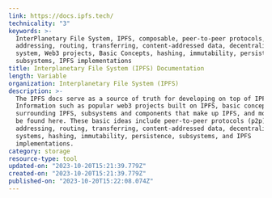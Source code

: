 ```yaml
---
link: https://docs.ipfs.tech/
technicality: "3"
keywords: >-
  InterPlanetary File System, IPFS, composable, peer-to-peer protocols,
  addressing, routing, transferring, content-addressed data, decentralized file
  system, Web3 projects, Basic Concepts, hashing, immutability, persistence,
  subsystems, IPFS implementations
title: Interplanetary File System (IPFS) Documentation
length: Variable
organization: Interplanetary File System (IPFS)
description: >-
  The IPFS docs serve as a source of truth for developing on top of IPFS.
  Information such as popular web3 projects built on IPFS, basic concepts
  surrounding IPFS, subsystems and components that make up IPFS, and more will
  be found here. These basic ideas include peer-to-peer protocols (p2p),
  addressing, routing, transferring, content-addressed data, decentralized file
  systems, hashing, immutability, persistence, subsystems, and IPFS
  implementations.
category: storage
resource-type: tool
updated-on: "2023-10-20T15:21:39.779Z"
created-on: "2023-10-20T15:21:39.779Z"
published-on: "2023-10-20T15:22:08.074Z"
---
```

